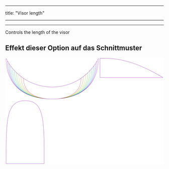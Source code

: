 - - -
title: "Visor length"
- - -

***

Controls the length of the visor

## Effekt dieser Option auf das Schnittmuster

![Dieses Bild zeigt den Effekt dieser Option, indem es mehrere Varianten überlagert, die einen anderen Wert für diese Option haben](holmes_visorlength_sample.svg "Effekt dieser Option auf das Schnittmuster")
